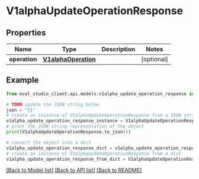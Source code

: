 # V1alphaUpdateOperationResponse


## Properties

Name | Type | Description | Notes
------------ | ------------- | ------------- | -------------
**operation** | [**V1alphaOperation**](V1alphaOperation.md) |  | [optional] 

## Example

```python
from eval_studio_client.api.models.v1alpha_update_operation_response import V1alphaUpdateOperationResponse

# TODO update the JSON string below
json = "{}"
# create an instance of V1alphaUpdateOperationResponse from a JSON string
v1alpha_update_operation_response_instance = V1alphaUpdateOperationResponse.from_json(json)
# print the JSON string representation of the object
print(V1alphaUpdateOperationResponse.to_json())

# convert the object into a dict
v1alpha_update_operation_response_dict = v1alpha_update_operation_response_instance.to_dict()
# create an instance of V1alphaUpdateOperationResponse from a dict
v1alpha_update_operation_response_from_dict = V1alphaUpdateOperationResponse.from_dict(v1alpha_update_operation_response_dict)
```
[[Back to Model list]](../README.md#documentation-for-models) [[Back to API list]](../README.md#documentation-for-api-endpoints) [[Back to README]](../README.md)


